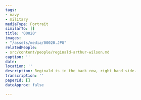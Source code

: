 ```yaml
---
tags:
- navy
- military
mediaType: Portrait
similarTo: []
title: '00020'
images:
- "/assets/media/00020.JPG"
relatedPeople:
- src/content/people/reginald-arthur-wilson.md
caption: ''
date: 
location: ''
description: Reginald is in the back row, right hand side.
transcription: ''
paperId: []
dateApprox: false

---
```

